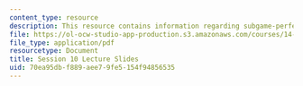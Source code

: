 ```yaml
---
content_type: resource
description: This resource contains information regarding subgame-perfect equilibrium.
file: https://ol-ocw-studio-app-production.s3.amazonaws.com/courses/14-12-economic-applications-of-game-theory-fall-2012/70ea95dbf889aee79fe5154f94856535_MIT14_12F12_slides10.pdf
file_type: application/pdf
resourcetype: Document
title: Session 10 Lecture Slides
uid: 70ea95db-f889-aee7-9fe5-154f94856535
---
```


